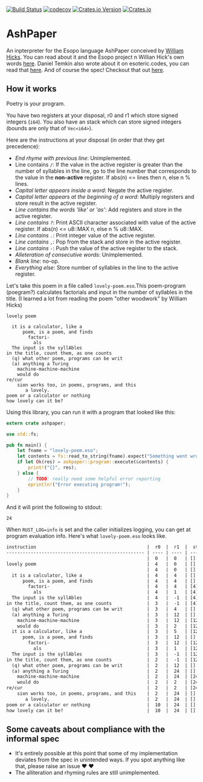[![Build Status](https://travis-ci.org/shnewto/ashpaper.svg?branch=master)](https://travis-ci.org/shnewto/ashpaper)
[![codecov](https://codecov.io/gh/shnewto/ashpaper/branch/master/graph/badge.svg)](https://codecov.io/gh/shnewto/ashpaper)
[![Crates.io Version](https://img.shields.io/crates/v/ashpaper.svg)](https://crates.io/crates/ashpaper)
[![Crates.io](https://img.shields.io/crates/d/ashpaper.svg)](https://crates.io/crates/ashpaper)

# AshPaper
An inpterpreter for the Esopo language AshPaper conceived by [William Hicks](https://github.com/wphicks). You can read about it and the Esopo project n Willian Hick's own words [here](https://wphicks.github.io/esopo/). Daniel Temkin also wrote about it on esoteric.codes, you can read that [here](https://esoteric.codes/blog/esopo-turing-complete-poetry). And of course the spec! Checkout that out [here](https://github.com/wphicks/Esopo/blob/master/AshPaper/informal_specs.txt).

## How it works

Poetry is your program.

You have two registers at your disposal, r0 and r1 which store signed integers (`i64`).
You also have an stack which can store signed integers (bounds are only that of `Vec<i64>`).

Here are the instructions at your disposal (in order that they get precedence):
- _End rhyme with previous line_: Unimplemented.
- Line contains `/`: If the value in the active register is greater than the number of syllables in the line, go to the line number that corresponds to the value in the **non-active** register. If abs(n) <= lines then n, else n % lines.
- _Capital letter appears inside a word_: Negate the active register.
- _Capital letter appears at the beginning of a word_: Multiply registers and store result in the active register.
- _Line contains the words 'like' or 'as'_: Add registers and store in the active register.
- _Line contains `?`_: Print ASCII character associated with value of the active register. If abs(n) <= u8::MAX n, else n % u8::MAX.
- _Line contains `.`_: Print integer value of the active register.
- _Line contains `,`_: Pop from the stack and store in the active register.
- _Line contains `-`_: Push the value of the active register to the stack.
- _Alleteration of consecutive words_: Unimplemented.
- _Blank line_: no-op.
- _Everything else_: Store number of syllables in the line to the active register.


Let's take this poem in a file called `lovely-poem.eso`.This poem-program (poegram?) calculates factorials and input in the number of syllables in the title. (I learned a lot from reading the poem "other woodwork" by William Hicks)
```ignore
lovely poem

  it is a calculator, like a
      poem, is a poem, and finds
        factori-
          als
  The input is the syllAbles
in the title, count them, as one counts
  (q) what other poem, programs can be writ
  (a) anything a Turing
    machine-machine-machine
    would do
re/cur
    sion works too, in poems, programs, and this
       a lovely.
poem or a calculator or nothing
how lovely can it be?
```
Using this library, you can run it with a program that looked like this:
```rust
extern crate ashpaper;

use std::fs;

pub fn main() {
    let fname = "lovely-poem.eso";
    let contents = fs::read_to_string(fname).expect("Something went wrong reading input file!");
    if let Ok(res) = ashpaper::program::execute(&contents) {
        print!("{}", res);
    } else {
        // TODO: really need some helpful error reporting
        eprintln!("Error executing program!");
    }
}
```

And it will print the following to stdout:
```ignore
24
```

When `RUST_LOG=info` is set and the caller initializes logging, you can get at program evaluation info. Here's what `lovely-poem.eso` looks like.
```txt
instruction                                         |  r0  |  r1  |  stack
--------------------------------------------------- | ---- | ---- | -------
                                                    |  0   |  0   | []
lovely poem                                         |  4   |  0   | []
                                                    |  4   |  0   | []
  it is a calculator, like a                        |  4   |  4   | []
      poem, is a poem, and finds                    |  4   |  4   | []
        factori-                                    |  4   |  4   | [4]
          als                                       |  4   |  1   | [4]
  The input is the syllAbles                        |  4   |  -1  | [4]
in the title, count them, as one counts             |  3   |  -1  | [4]
  (q) what other poem, programs can be writ         |  3   |  4   | []
  (a) anything a Turing                             |  3   |  12  | []
    machine-machine-machine                         |  3   |  12  | [12]
    would do                                        |  3   |  2   | [12]
  it is a calculator, like a                        |  3   |  5   | [12]
      poem, is a poem, and finds                    |  3   |  12  | []
        factori-                                    |  3   |  12  | [12]
          als                                       |  3   |  1   | [12]
  The input is the syllAbles                        |  3   |  -1  | [12]
in the title, count them, as one counts             |  2   |  -1  | [12]
  (q) what other poem, programs can be writ         |  2   |  12  | []
  (a) anything a Turing                             |  2   |  24  | []
    machine-machine-machine                         |  2   |  24  | [24]
    would do                                        |  2   |  2   | [24]
re/cur                                              |  2   |  2   | [24]
    sion works too, in poems, programs, and this    |  2   |  24  | []
       a lovely.                                    |  2   |  24  | []
poem or a calculator or nothing                     |  10  |  24  | []
how lovely can it be?                               |  10  |  24  | []
```

## Some caveats about compliance with the informal spec
- It's entirely possible at this point that some of my implementation deviates from the spec in unintended ways. If you spot anything like that, please raise an issue :heart: :heart:
- The alliteration and rhyming rules are still unimplemented.
